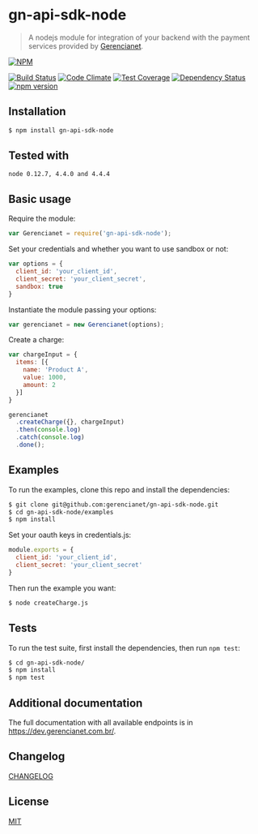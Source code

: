 # gn-api-sdk-node

> A nodejs module for integration of your backend with the payment services
provided by [Gerencianet](http://gerencianet.com.br).

[![NPM](https://nodei.co/npm/gn-api-sdk-node.png?downloads=true&stars=true)](https://nodei.co/npm/gn-api-sdk-node/)

[![Build Status](https://travis-ci.org/gerencianet/gn-api-sdk-node.svg)](https://travis-ci.org/gerencianet/gn-api-sdk-node)
[![Code Climate](https://codeclimate.com/github/gerencianet/gn-api-sdk-node/badges/gpa.svg)](https://codeclimate.com/github/gerencianet/gn-api-sdk-node)
[![Test Coverage](https://codeclimate.com/github/gerencianet/gn-api-sdk-node/badges/coverage.svg)](https://codeclimate.com/github/gerencianet/gn-api-sdk-node/coverage)
[![Dependency Status](https://david-dm.org/gerencianet/gn-api-sdk-node.svg)](https://david-dm.org/gerencianet/gn-api-sdk-node)
[![npm version](https://badge.fury.io/js/gn-api-sdk-node.svg)](http://badge.fury.io/js/gn-api-sdk-node)


## Installation

```bash
$ npm install gn-api-sdk-node
```
## Tested with

```
node 0.12.7, 4.4.0 and 4.4.4
```


## Basic usage

Require the module:

```js
var Gerencianet = require('gn-api-sdk-node');
```

Set your credentials and whether you want to use sandbox or not:

```js
var options = {
  client_id: 'your_client_id',
  client_secret: 'your_client_secret',
  sandbox: true
}
```

Instantiate the module passing your options:

```js
var gerencianet = new Gerencianet(options);
```

Create a charge:

```js
var chargeInput = {
  items: [{
    name: 'Product A',
    value: 1000,
    amount: 2
  }]
}

gerencianet
  .createCharge({}, chargeInput)
  .then(console.log)
  .catch(console.log)
  .done();
```

## Examples

To run the examples, clone this repo and install the dependencies:

```bash
$ git clone git@github.com:gerencianet/gn-api-sdk-node.git
$ cd gn-api-sdk-node/examples
$ npm install
```

Set your oauth keys in credentials.js:

```js
module.exports = {
  client_id: 'your_client_id',
  client_secret: 'your_client_secret'
}
```

Then run the example you want:

```bash
$ node createCharge.js
```

## Tests

To run the test suite, first install the dependencies, then run `npm test`:

```bash
$ cd gn-api-sdk-node/
$ npm install
$ npm test
```

## Additional documentation

The full documentation with all available endpoints is in https://dev.gerencianet.com.br/.

## Changelog

[CHANGELOG](https://github.com/gerencianet/gn-api-sdk-node/tree/master/CHANGELOG.md)

## License

[MIT](LICENSE)
